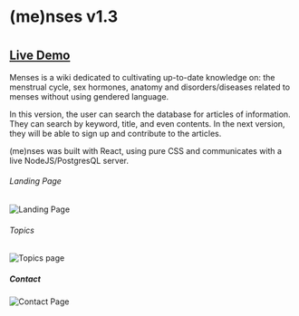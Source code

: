 # (me)nses v1.3

#
## [Live Demo](https://mns-dlypxshdf.vercel.app/#/)

Menses is a wiki dedicated to cultivating up-to-date knowledge on: the menstrual cycle, sex hormones, anatomy and disorders/diseases related to menses without using gendered language.

In this version, the user can search the database for articles of information. They can search by keyword, title, and even contents. In the next version, they will be able to sign up and contribute to the articles. 

(me)nses was built with React, using pure CSS and communicates with a live NodeJS/PostgresQL server.

###### Landing Page
![Landing Page](https://i.imgur.com/yCf3I57.png)

###### Topics
![Topics page](https://i.imgur.com/MR21f1r.png)

##### Contact
![Contact Page](https://i.imgur.com/McPjOWK.png)
